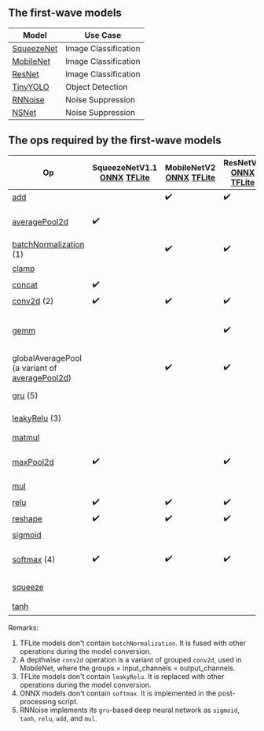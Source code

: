 ## The first-wave models

| Model | Use Case |
|----------|--------|
| [SqueezeNet](https://arxiv.org/abs/1602.07360) | Image Classification |
| [MobileNet](https://arxiv.org/abs/1801.04381) | Image Classification |
| [ResNet](https://arxiv.org/abs/1603.05027) | Image Classification |
| [TinyYOLO](https://arxiv.org/abs/1612.08242) | Object Detection |
| [RNNoise](https://arxiv.org/pdf/1709.08243.pdf) | Noise Suppression |
| [NSNet](https://arxiv.org/pdf/2001.10601.pdf) | Noise Suppression |

## The ops required by the first-wave models
| Op | SqueezeNetV1.1 [ONNX](https://github.com/onnx/models/tree/master/vision/classification/squeezenet) [TFLite](https://www.tensorflow.org/lite/guide/hosted_models) | MobileNetV2 [ONNX](https://github.com/onnx/models/tree/master/vision/classification/mobilenet) [TFLite](https://www.tensorflow.org/lite/guide/hosted_models) | ResNetV2 [ONNX](https://github.com/onnx/models/tree/master/vision/classification/resnet) [TFLite](https://www.tensorflow.org/lite/guide/hosted_models) | TinyYOLOV2 [ONNX](https://github.com/onnx/models/tree/master/vision/object_detection_segmentation/tiny_yolov2) [TFLite](https://github.com/intel/webml-polyfill/tree/master/examples/object_detection/model#for-tiny-yolo-models) | RNNoise [C](https://github.com/xiph/rnnoise/blob/master/src/rnn.c) | NSNet [ONNX](https://github.com/microsoft/DNS-Challenge/tree/master/NSNet-baseline) | ONNX | XLA-HLO |
|----|----|----|----|----|----|----|----|----|
| [add](https://webmachinelearning.github.io/webnn/#dom-neuralnetworkcontext-add) | | :heavy_check_mark: |:heavy_check_mark: |:heavy_check_mark: | :heavy_check_mark: | :heavy_check_mark: | [Add](https://github.com/onnx/onnx/blob/master/docs/Operators.md#Add) | [Add](https://www.tensorflow.org/xla/operation_semantics#element-wise_binary_arithmetic_operations) |
| [averagePool2d](https://webmachinelearning.github.io/webnn/#dom-neuralnetworkcontext-averagepool2d) |:heavy_check_mark: | | | | | | [AveragePool](https://github.com/onnx/onnx/blob/master/docs/Operators.md#AveragePool) | Lowering to [ReduceWindow](https://www.tensorflow.org/xla/operation_semantics#reducewindow), [Add](https://www.tensorflow.org/xla/operation_semantics#element-wise_binary_arithmetic_operations) and [Div](https://www.tensorflow.org/xla/operation_semantics#element-wise_binary_arithmetic_operations). |
| [batchNormalization](https://webmachinelearning.github.io/webnn/#api-neuralnetworkcontext-batchnorm) (1) | |:heavy_check_mark: |:heavy_check_mark: |:heavy_check_mark: | | | [BatchNormalization](https://github.com/onnx/onnx/blob/master/docs/Operators.md#BatchNormalization) | [BatchNormInference](https://www.tensorflow.org/xla/operation_semantics#batchnorminference) |  |
| [clamp]() | | | | | | :heavy_check_mark: | [Clip](https://github.com/onnx/onnx/blob/master/docs/Operators.md#Clip) | [Clamp](https://www.tensorflow.org/xla/operation_semantics#clamp) |
| [concat](https://webmachinelearning.github.io/webnn/#api-neuralnetworkcontext-concat) |:heavy_check_mark: | | | | | | [Concat](https://github.com/onnx/onnx/blob/master/docs/Operators.md#concat) | [Concatenate](https://www.tensorflow.org/xla/operation_semantics#concatenate) |
| [conv2d](https://webmachinelearning.github.io/webnn/#api-neuralnetworkcontext-conv2d) (2) |:heavy_check_mark: |:heavy_check_mark: |:heavy_check_mark: |:heavy_check_mark: | | | [Conv](https://github.com/onnx/onnx/blob/master/docs/Operators.md#conv) | [ConvGeneralDilated](https://github.com/tensorflow/tensorflow/blob/master/tensorflow/compiler/xla/client/xla_builder.h#L484) |
| [gemm](https://webmachinelearning.github.io/webnn/#api-neuralnetworkcontext-gemm) | | |:heavy_check_mark: | | :heavy_check_mark: | | [Gemm](https://github.com/onnx/onnx/blob/master/docs/Operators.md#gemm) | Lowering to [Broadcast](https://www.tensorflow.org/xla/operation_semantics#broadcast), [Transpose](https://www.tensorflow.org/xla/operation_semantics#transpose), [Mul](https://www.tensorflow.org/xla/operation_semantics#element-wise_binary_arithmetic_operations), [Dot](https://www.tensorflow.org/xla/operation_semantics#dot) and [Add](https://www.tensorflow.org/xla/operation_semantics#element-wise_binary_arithmetic_operations) |
| globalAveragePool (a variant of [averagePool2d](https://webmachinelearning.github.io/webnn/#dom-neuralnetworkcontext-averagepool2d)) | |:heavy_check_mark: |:heavy_check_mark: | | | | [GlobalAveragePool](https://github.com/onnx/onnx/blob/master/docs/Operators.md#GlobalAveragePool) | Lowering to [ReduceWindow](https://www.tensorflow.org/xla/operation_semantics#reducewindow), [Add](https://www.tensorflow.org/xla/operation_semantics#element-wise_binary_arithmetic_operations) and [Div](https://www.tensorflow.org/xla/operation_semantics#element-wise_binary_arithmetic_operations). |  |
| [gru]() (5) | | | | | | :heavy_check_mark: | [GRU](https://github.com/onnx/onnx/blob/master/docs/Operators.md#GRU) | Lowering to [Add](https://www.tensorflow.org/xla/operation_semantics#element-wise_binary_arithmetic_operations), [Mul](https://www.tensorflow.org/xla/operation_semantics#element-wise_binary_arithmetic_operations), and [Tanh](https://www.tensorflow.org/xla/operation_semantics#element-wise_unary_functions). |
| [leakyRelu](https://webmachinelearning.github.io/webnn/#api-neuralnetworkcontext-leakyrelu) (3) | | | |:heavy_check_mark: | | | [LeakyRelu](https://github.com/onnx/onnx/blob/master/docs/Operators.md#leakyrelu) | Lowering to [Mul](https://www.tensorflow.org/xla/operation_semantics#element-wise_binary_arithmetic_operations), [Gt](https://www.tensorflow.org/xla/operation_semantics#element-wise_comparison_operations) and [Select](https://www.tensorflow.org/xla/operation_semantics#select). |
| [matmul](https://webmachinelearning.github.io/webnn/#api-neuralnetworkcontext-matmul) | | | | | | :heavy_check_mark: | [MatMul](https://github.com/onnx/onnx/blob/master/docs/Operators.md#MatMul) | [Dot](https://www.tensorflow.org/xla/operation_semantics#dot) |
| [maxPool2d](https://webmachinelearning.github.io/webnn/#dom-neuralnetworkcontext-maxpool2d) |:heavy_check_mark: | |:heavy_check_mark: |:heavy_check_mark: | | | [MaxPool](https://github.com/onnx/onnx/blob/master/docs/Operators.md#MaxPool) | Lowering to  [ReduceWindow](https://www.tensorflow.org/xla/operation_semantics#reducewindow) and [Max](https://www.tensorflow.org/xla/operation_semantics#element-wise_binary_arithmetic_operations). |
| [mul](https://webmachinelearning.github.io/webnn/#dom-neuralnetworkcontext-mul) | | | | :heavy_check_mark: | | | [Mul](https://github.com/onnx/onnx/blob/master/docs/Operators.md#Mul) | [Mul](https://www.tensorflow.org/xla/operation_semantics#element-wise_binary_arithmetic_operations) |
| [relu](https://webmachinelearning.github.io/webnn/#api-neuralnetworkcontext-relu) |:heavy_check_mark: |:heavy_check_mark: |:heavy_check_mark: | | :heavy_check_mark: | | [Relu](https://github.com/onnx/onnx/blob/master/docs/Operators.md#Relu) | Lowering to [Max](https://www.tensorflow.org/xla/operation_semantics#element-wise_binary_arithmetic_operations) |
| [reshape](https://webmachinelearning.github.io/webnn/#api-neuralnetworkcontext-reshape) |:heavy_check_mark: |:heavy_check_mark: | :heavy_check_mark: | | | | [Reshape](https://github.com/onnx/onnx/blob/master/docs/Operators.md#Reshape) | [Reshape](https://www.tensorflow.org/xla/operation_semantics#reshape) |
| [sigmoid]() | | | | | :heavy_check_mark: | :heavy_check_mark: | [Sigmoid](https://github.com/onnx/onnx/blob/master/docs/Operators.md#Sigmoid) | Lowering to [Tanh](https://www.tensorflow.org/xla/operation_semantics#element-wise_unary_functions) |
| [softmax](https://webmachinelearning.github.io/webnn/#api-neuralnetworkcontext-softmax) (4) |:heavy_check_mark: |:heavy_check_mark: |:heavy_check_mark: | | | | [Softmax](https://github.com/onnx/onnx/blob/master/docs/Operators.md#softmax) | Lowering to [Add](https://www.tensorflow.org/xla/operation_semantics#element-wise_binary_arithmetic_operations), [Div](https://www.tensorflow.org/xla/operation_semantics#element-wise_binary_arithmetic_operations), [Exp](https://www.tensorflow.org/xla/operation_semantics#element-wise_unary_functions), [Max](https://www.tensorflow.org/xla/operation_semantics#element-wise_binary_arithmetic_operations), [Sub](https://www.tensorflow.org/xla/operation_semantics#element-wise_binary_arithmetic_operations) and [Reduce](https://www.tensorflow.org/xla/operation_semantics#reduce). |
| [squeeze]() | | | | | | :heavy_check_mark: | [Squeeze](https://github.com/onnx/onnx/blob/master/docs/Operators.md#Squeeze) | Lowering to [Reshape](https://www.tensorflow.org/xla/operation_semantics#reshape) |
| [tanh]() | | | | | :heavy_check_mark: | | [Tanh](https://github.com/onnx/onnx/blob/master/docs/Operators.md#Tanh) | [Tanh](https://www.tensorflow.org/xla/operation_semantics#element-wise_unary_functions) |

Remarks:
1. TFLite models don't contain `batchNormalization`. It is fused with other operations during the model conversion.
2. A depthwise `conv2d` operation is a variant of grouped `conv2d`, used in MobileNet, where the groups = input_channels = output_channels.
3. TFLite models don't contain `leakyRelu`. It is replaced with other operations during the model conversion.
4. ONNX models don't contain `softmax`. It is implemented in the post-processing script.
5. RNNoise implements its `gru`-based deep neural network as `sigmoid`, `tanh`, `relu`, `add`, and `mul`.